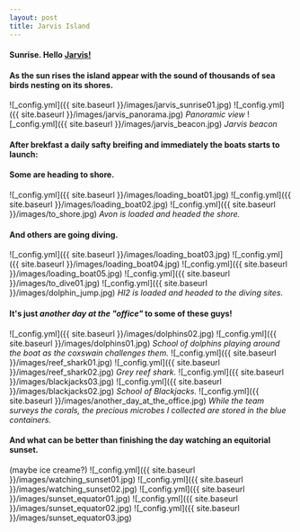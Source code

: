 ```yaml
---
layout: post
title: Jarvis Island
---
```


#### Sunrise. Hello [Jarvis!](http://en.wikipedia.org/wiki/Jarvis_Island)  
#### As the sun rises the island appear with the sound of thousands of sea birds nesting on its shores.
![_config.yml]({{ site.baseurl }}/images/jarvis_sunrise01.jpg)
![_config.yml]({{ site.baseurl }}/images/jarvis_panorama.jpg)
_Panoramic view_
![_config.yml]({{ site.baseurl }}/images/jarvis_beacon.jpg)
_Jarvis beacon_

#### After brekfast a daily safty breifing and immediately the boats starts to launch:  
#### Some are heading to shore.
![_config.yml]({{ site.baseurl }}/images/loading_boat01.jpg)
![_config.yml]({{ site.baseurl }}/images/loading_boat02.jpg)
![_config.yml]({{ site.baseurl }}/images/to_shore.jpg)
_Avon is loaded and headed the shore._

#### And others are going diving.
![_config.yml]({{ site.baseurl }}/images/loading_boat03.jpg)
![_config.yml]({{ site.baseurl }}/images/loading_boat04.jpg)
![_config.yml]({{ site.baseurl }}/images/loading_boat05.jpg)
![_config.yml]({{ site.baseurl }}/images/to_dive01.jpg)
![_config.yml]({{ site.baseurl }}/images/dolphin_jump.jpg)
_HI2 is loaded and headed to the diving sites._

#### It's just _another day at the "office"_ to some of these guys!
![_config.yml]({{ site.baseurl }}/images/dolphins02.jpg)
![_config.yml]({{ site.baseurl }}/images/dolphins01.jpg)
_School of dolphins playing around the boat as the coxswain challenges them._
![_config.yml]({{ site.baseurl }}/images/reef_shark01.jpg)
![_config.yml]({{ site.baseurl }}/images/reef_shark02.jpg)
_Grey reef shark._
![_config.yml]({{ site.baseurl }}/images/blackjacks03.jpg)
![_config.yml]({{ site.baseurl }}/images/blackjacks02.jpg)
_School of Blackjacks._
![_config.yml]({{ site.baseurl }}/images/another_day_at_the_office.jpg)
_While the team surveys the corals, the precious microbes I collected are stored in the blue containers._

#### And what can be better than finishing the day watching an equitorial sunset.  
(maybe ice creame?)
![_config.yml]({{ site.baseurl }}/images/watching_sunset01.jpg)
![_config.yml]({{ site.baseurl }}/images/watching_sunset02.jpg)
![_config.yml]({{ site.baseurl }}/images/sunset_equator01.jpg)
![_config.yml]({{ site.baseurl }}/images/sunset_equator02.jpg)
![_config.yml]({{ site.baseurl }}/images/sunset_equator03.jpg)
